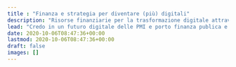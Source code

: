 ```yaml
---
title : "Finanza e strategia per diventare (più) digitali"
description: "Risorse finanziarie per la trasformazione digitale attraverso finanziamenti a fondo perduto, tassi agevolati e capitali privati."
lead: "Credo in un futuro digitale delle PMI e porto finanza publica e privata per immaginare nuovi processi e prodotti che cambino il mondo negli anni '20"
date: 2020-10-06T08:47:36+00:00
lastmod: 2020-10-06T08:47:36+00:00
draft: false
images: []
---
```

